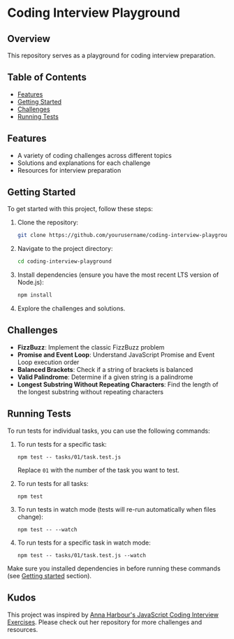 # Coding Interview Playground

## Overview
This repository serves as a playground for coding interview preparation.

## Table of Contents
- [Features](#features)
- [Getting Started](#getting-started)
- [Challenges](#challenges)
- [Running Tests](#running-tests)

## Features
- A variety of coding challenges across different topics
- Solutions and explanations for each challenge
- Resources for interview preparation

## Getting Started
To get started with this project, follow these steps:

1. Clone the repository:
   ```bash
   git clone https://github.com/yourusername/coding-interview-playground.git
   ```
2. Navigate to the project directory:
   ```bash
   cd coding-interview-playground
   ```
3. Install dependencies (ensure you have the most recent LTS version of Node.js):
   ```bash
   npm install
   ```
4. Explore the challenges and solutions.

## Challenges
- **FizzBuzz**: Implement the classic FizzBuzz problem
- **Promise and Event Loop**: Understand JavaScript Promise and Event Loop execution order
- **Balanced Brackets**: Check if a string of brackets is balanced
- **Valid Palindrome**: Determine if a given string is a palindrome
- **Longest Substring Without Repeating Characters**: Find the length of the longest substring without repeating characters

## Running Tests

To run tests for individual tasks, you can use the following commands:

1. To run tests for a specific task:
   ```
   npm test -- tasks/01/task.test.js
   ```
   Replace `01` with the number of the task you want to test.

2. To run tests for all tasks:
   ```
   npm test
   ```

3. To run tests in watch mode (tests will re-run automatically when files change):
   ```
   npm test -- --watch
   ```

4. To run tests for a specific task in watch mode:
   ```
   npm test -- tasks/01/task.test.js --watch
   ```

Make sure you installed dependencies in before running these commands (see [Getting started](#getting-started) section).


## Kudos
This project was inspired by [Anna Harbour's JavaScript Coding Interview Exercises](https://github.com/annaharbour/js-coding-interview-exercises). Please check out her repository for more challenges and resources.

